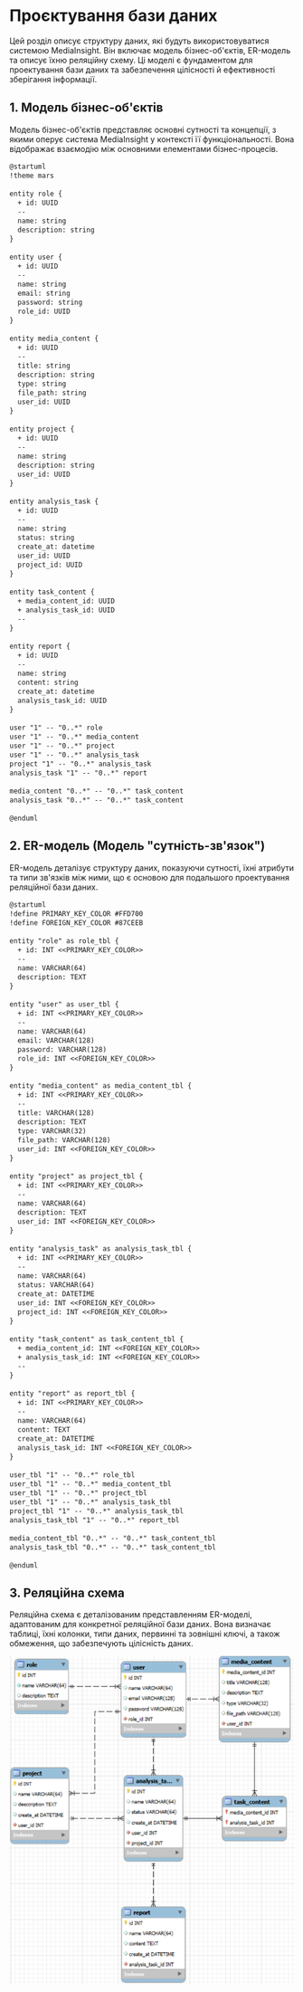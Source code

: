 # Проєктування бази даних

Цей розділ описує структуру даних, які будуть використовуватися системою MediaInsight. Він включає модель бізнес-об'єктів, ER-модель та описує їхню реляційну схему. Ці моделі є фундаментом для проектування бази даних та забезпечення цілісності й ефективності зберігання інформації.

## 1. Модель бізнес-об'єктів

Модель бізнес-об'єктів представляє основні сутності та концепції, з якими оперує система MediaInsight у контексті її функціональності. Вона відображає взаємодію між основними елементами бізнес-процесів.

```
@startuml
!theme mars

entity role {
  + id: UUID
  --
  name: string
  description: string
}

entity user {
  + id: UUID
  --
  name: string
  email: string
  password: string
  role_id: UUID
}

entity media_content {
  + id: UUID
  --
  title: string
  description: string
  type: string
  file_path: string
  user_id: UUID
}

entity project {
  + id: UUID
  --
  name: string
  description: string
  user_id: UUID
}

entity analysis_task {
  + id: UUID
  --
  name: string
  status: string
  create_at: datetime
  user_id: UUID
  project_id: UUID
}

entity task_content {
  + media_content_id: UUID
  + analysis_task_id: UUID
  --
}

entity report {
  + id: UUID
  --
  name: string
  content: string
  create_at: datetime
  analysis_task_id: UUID
}

user "1" -- "0..*" role
user "1" -- "0..*" media_content
user "1" -- "0..*" project
user "1" -- "0..*" analysis_task
project "1" -- "0..*" analysis_task
analysis_task "1" -- "0..*" report

media_content "0..*" -- "0..*" task_content
analysis_task "0..*" -- "0..*" task_content

@enduml
```

## 2. ER-модель (Модель "сутність-зв'язок")

ER-модель деталізує структуру даних, показуючи сутності, їхні атрибути та типи зв'язків між ними, що є основою для подальшого проектування реляційної бази даних.

```
@startuml
!define PRIMARY_KEY_COLOR #FFD700
!define FOREIGN_KEY_COLOR #87CEEB

entity "role" as role_tbl {
  + id: INT <<PRIMARY_KEY_COLOR>>
  --
  name: VARCHAR(64)
  description: TEXT
}

entity "user" as user_tbl {
  + id: INT <<PRIMARY_KEY_COLOR>>
  --
  name: VARCHAR(64)
  email: VARCHAR(128)
  password: VARCHAR(128)
  role_id: INT <<FOREIGN_KEY_COLOR>>
}

entity "media_content" as media_content_tbl {
  + id: INT <<PRIMARY_KEY_COLOR>>
  --
  title: VARCHAR(128)
  description: TEXT
  type: VARCHAR(32)
  file_path: VARCHAR(128)
  user_id: INT <<FOREIGN_KEY_COLOR>>
}

entity "project" as project_tbl {
  + id: INT <<PRIMARY_KEY_COLOR>>
  --
  name: VARCHAR(64)
  description: TEXT
  user_id: INT <<FOREIGN_KEY_COLOR>>
}

entity "analysis_task" as analysis_task_tbl {
  + id: INT <<PRIMARY_KEY_COLOR>>
  --
  name: VARCHAR(64)
  status: VARCHAR(64)
  create_at: DATETIME
  user_id: INT <<FOREIGN_KEY_COLOR>>
  project_id: INT <<FOREIGN_KEY_COLOR>>
}

entity "task_content" as task_content_tbl {
  + media_content_id: INT <<FOREIGN_KEY_COLOR>>
  + analysis_task_id: INT <<FOREIGN_KEY_COLOR>>
  --
}

entity "report" as report_tbl {
  + id: INT <<PRIMARY_KEY_COLOR>>
  --
  name: VARCHAR(64)
  content: TEXT
  create_at: DATETIME
  analysis_task_id: INT <<FOREIGN_KEY_COLOR>>
}

user_tbl "1" -- "0..*" role_tbl
user_tbl "1" -- "0..*" media_content_tbl
user_tbl "1" -- "0..*" project_tbl
user_tbl "1" -- "0..*" analysis_task_tbl
project_tbl "1" -- "0..*" analysis_task_tbl
analysis_task_tbl "1" -- "0..*" report_tbl

media_content_tbl "0..*" -- "0..*" task_content_tbl
analysis_task_tbl "0..*" -- "0..*" task_content_tbl

@enduml
```

## 3. Реляційна схема

Реляційна схема є деталізованим представленням ER-моделі, адаптованим для конкретної реляційної бази даних. Вона визначає таблиці, їхні колонки, типи даних, первинні та зовнішні ключі, а також обмеження, що забезпечують цілісність даних.

![image](/docs/Реляційна_схема.png)

